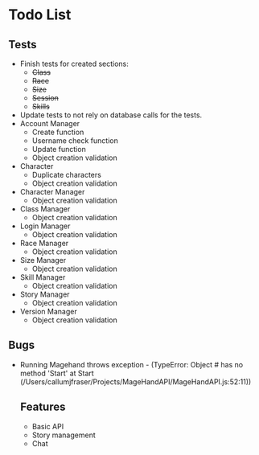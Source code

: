 Todo List
======

Tests
------

* Finish tests for created sections:
	* ~~Class~~
	* ~~Race~~
	* ~~Size~~
	* ~~Session~~
	* ~~Skills~~
* Update tests to not rely on database calls for the tests.
* Account Manager
	* Create function
	* Username check function
	* Update function
	* Object creation validation
* Character
	* Duplicate characters
	* Object creation validation
* Character Manager
	* Object creation validation
* Class Manager
	* Object creation validation
* Login Manager
	* Object creation validation
* Race Manager
	* Object creation validation
* Size Manager
	* Object creation validation
* Skill Manager
	* Object creation validation
* Story Manager
	* Object creation validation
* Version Manager
	* Object creation validation

Bugs
------

* Running Magehand throws exception - (TypeError: Object #<Object> has no method 'Start' at Start (/Users/callumjfraser/Projects/MageHandAPI/MageHandAPI.js:52:11))

Features
------

* Basic API
* Story management
* Chat

